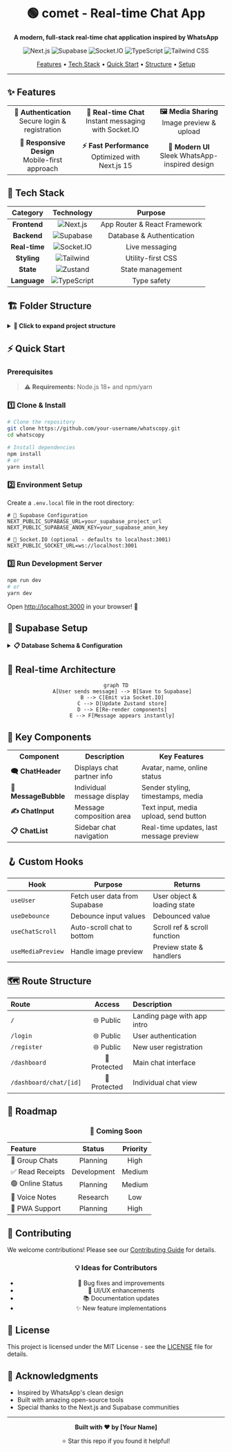 <div align="center">

# 🟢 comet - Real-time Chat App

<p align="center">
  <strong>A modern, full-stack real-time chat application inspired by WhatsApp</strong>
</p>

<p align="center">
  <img src="https://img.shields.io/badge/Next.js-15-black?style=for-the-badge&logo=next.js&logoColor=white" alt="Next.js">
  <img src="https://img.shields.io/badge/Supabase-3ECF8E?style=for-the-badge&logo=supabase&logoColor=white" alt="Supabase">
  <img src="https://img.shields.io/badge/Socket.io-010101?style=for-the-badge&logo=socket.io&logoColor=white" alt="Socket.IO">
  <img src="https://img.shields.io/badge/TypeScript-007ACC?style=for-the-badge&logo=typescript&logoColor=white" alt="TypeScript">
  <img src="https://img.shields.io/badge/Tailwind_CSS-38B2AC?style=for-the-badge&logo=tailwind-css&logoColor=white" alt="Tailwind CSS">
</p>

<p align="center">
  <a href="#-features">Features</a> •
  <a href="#-tech-stack">Tech Stack</a> •
  <a href="#-quick-start">Quick Start</a> •
  <a href="#-folder-structure">Structure</a> •
  <a href="#-setup">Setup</a>
</p>

---

</div>

## ✨ Features

<table>
  <tr>
    <td align="center"><strong>🔐 Authentication</strong><br>Secure login & registration</td>
    <td align="center"><strong>💬 Real-time Chat</strong><br>Instant messaging with Socket.IO</td>
    <td align="center"><strong>🖼️ Media Sharing</strong><br>Image preview & upload</td>
  </tr>
  <tr>
    <td align="center"><strong>📱 Responsive Design</strong><br>Mobile-first approach</td>
    <td align="center"><strong>⚡ Fast Performance</strong><br>Optimized with Next.js 15</td>
    <td align="center"><strong>🎨 Modern UI</strong><br>Sleek WhatsApp-inspired design</td>
  </tr>
</table>

## 🚀 Tech Stack

<div align="center">

| **Category** | **Technology** | **Purpose** |
|:---:|:---:|:---:|
| **Frontend** | ![Next.js](https://img.shields.io/badge/Next.js-15-black?style=flat-square&logo=next.js) | App Router & React Framework |
| **Backend** | ![Supabase](https://img.shields.io/badge/Supabase-3ECF8E?style=flat-square&logo=supabase) | Database & Authentication |
| **Real-time** | ![Socket.IO](https://img.shields.io/badge/Socket.io-010101?style=flat-square&logo=socket.io) | Live messaging |
| **Styling** | ![Tailwind](https://img.shields.io/badge/Tailwind-38B2AC?style=flat-square&logo=tailwind-css) | Utility-first CSS |
| **State** | ![Zustand](https://img.shields.io/badge/Zustand-FF6B6B?style=flat-square) | State management |
| **Language** | ![TypeScript](https://img.shields.io/badge/TypeScript-007ACC?style=flat-square&logo=typescript) | Type safety |

</div>

## 🏗️ Folder Structure

<details>
<summary><strong>📂 Click to expand project structure</strong></summary>

```
📦 whatscopy/
├── 📁 app/
│   ├── 📁 (auth)/                    # 🔐 Authentication routes
│   │   ├── 📄 login/page.tsx         # Login form
│   │   └── 📄 register/page.tsx      # Registration form
│   ├── 📁 (dashboard)/               # 💬 Main chat interface
│   │   ├── 📄 page.tsx               # Dashboard home
│   │   ├── 📄 layout.tsx             # Dashboard layout
│   │   └── 📄 chat/[chatID]/page.tsx # Individual chat page
│   ├── 📄 page.tsx                   # 🏠 Landing page
│   └── 📄 layout.tsx                 # 🌐 Global layout
│
├── 📁 components/
│   ├── 📁 Chat/                      # 💬 Chat-related components
│   │   ├── 📄 ChatHeader.tsx         # Chat header with user info
│   │   ├── 📄 ChatInput.tsx          # Message input field
│   │   ├── 📄 MessageList.tsx        # Messages container
│   │   └── 📄 MessageBubble.tsx      # Individual message bubble
│   └── 📁 Sidebar/                   # 📋 Sidebar components
│       ├── 📄 ChatList.tsx           # List of all chats
│       └── 📄 UserItem.tsx           # User list item
│
├── 📁 hooks/                         # 🪝 Custom React hooks
│   ├── 📄 useDebounce.ts             # Input debouncing
│   ├── 📄 useUser.ts                 # User data fetching
│   ├── 📄 useChatScroll.ts           # Auto-scroll chat
│   └── 📄 useMediaPreview.ts         # Media preview logic
│
├── 📁 lib/                           # 🛠️ Utility libraries
│   ├── 📄 supabase.ts                # Supabase client config
│   ├── 📄 socket.ts                  # Socket.IO setup
│   └── 📄 formatDate.ts              # Date formatting utils
│
├── 📁 store/                         # 🗃️ Zustand state management
│   ├── 📄 useUserStore.ts            # User state
│   └── 📄 useChatStore.ts            # Chat state
│
├── 📁 types/                         # 📝 TypeScript definitions
│   ├── 📄 user.ts                    # User types
│   ├── 📄 message.ts                 # Message types
│   └── 📄 chat.ts                    # Chat types
│
└── 📁 middleware/                    # 🛡️ Auth middleware
    └── 📄 authMiddleware.ts          # Route protection
```

</details>

## ⚡ Quick Start

### Prerequisites

> ⚠️ **Requirements:** Node.js 18+ and npm/yarn

### 1️⃣ Clone & Install

```bash
# Clone the repository
git clone https://github.com/your-username/whatscopy.git
cd whatscopy

# Install dependencies
npm install
# or
yarn install
```

### 2️⃣ Environment Setup

Create a `.env.local` file in the root directory:

```env
# 🔐 Supabase Configuration
NEXT_PUBLIC_SUPABASE_URL=your_supabase_project_url
NEXT_PUBLIC_SUPABASE_ANON_KEY=your_supabase_anon_key

# 🔌 Socket.IO (optional - defaults to localhost:3001)
NEXT_PUBLIC_SOCKET_URL=ws://localhost:3001
```

### 3️⃣ Run Development Server

```bash
npm run dev
# or
yarn dev
```

Open [http://localhost:3000](http://localhost:3000) in your browser! 🎉

## 🔧 Supabase Setup

<details>
<summary><strong>📋 Database Schema & Configuration</strong></summary>

### Step 1: Create Supabase Project
1. Go to [Supabase](https://supabase.com) and create a new project
2. Wait for the project to be ready

### Step 2: Database Tables

Execute these SQL commands in your Supabase SQL editor:

```sql
-- Users table
CREATE TABLE users (
  id UUID DEFAULT gen_random_uuid() PRIMARY KEY,
  email VARCHAR UNIQUE NOT NULL,
  username VARCHAR UNIQUE NOT NULL,
  avatar TEXT,
  created_at TIMESTAMP DEFAULT NOW()
);

-- Chats table
CREATE TABLE chats (
  id UUID DEFAULT gen_random_uuid() PRIMARY KEY,
  members UUID[] NOT NULL,
  created_at TIMESTAMP DEFAULT NOW()
);

-- Messages table
CREATE TABLE messages (
  id UUID DEFAULT gen_random_uuid() PRIMARY KEY,
  chat_id UUID REFERENCES chats(id) ON DELETE CASCADE,
  sender_id UUID REFERENCES users(id) ON DELETE CASCADE,
  text TEXT,
  media_url TEXT,
  timestamp TIMESTAMP DEFAULT NOW()
);
```

### Step 3: Enable Realtime
1. Go to **Database** → **Replication**
2. Enable realtime for the `messages` table

### Step 4: Authentication
1. Go to **Authentication** → **Settings**
2. Enable **Email** provider
3. Configure your site URL

</details>

## 🔄 Real-time Architecture

<div align="center">

```mermaid
graph TD
    A[User sends message] --> B[Save to Supabase]
    B --> C[Emit via Socket.IO]
    C --> D[Update Zustand store]
    D --> E[Re-render components]
    E --> F[Message appears instantly]
```

</div>

## 🧩 Key Components

<table>
  <tr>
    <th>Component</th>
    <th>Description</th>
    <th>Key Features</th>
  </tr>
  <tr>
    <td><strong>🗨️ ChatHeader</strong></td>
    <td>Displays chat partner info</td>
    <td>Avatar, name, online status</td>
  </tr>
  <tr>
    <td><strong>💭 MessageBubble</strong></td>
    <td>Individual message display</td>
    <td>Sender styling, timestamps, media</td>
  </tr>
  <tr>
    <td><strong>✍️ ChatInput</strong></td>
    <td>Message composition area</td>
    <td>Text input, media upload, send button</td>
  </tr>
  <tr>
    <td><strong>📋 ChatList</strong></td>
    <td>Sidebar chat navigation</td>
    <td>Real-time updates, last message preview</td>
  </tr>
</table>

## 🪝 Custom Hooks

| Hook | Purpose | Returns |
|------|---------|---------|
| `useUser` | Fetch user data from Supabase | User object & loading state |
| `useDebounce` | Debounce input values | Debounced value |
| `useChatScroll` | Auto-scroll chat to bottom | Scroll ref & scroll function |
| `useMediaPreview` | Handle image preview | Preview state & handlers |

## 🗺️ Route Structure

<div align="center">

| Route | Access | Description |
|:------|:------:|:------------|
| `/` | 🌐 Public | Landing page with app intro |
| `/login` | 🌐 Public | User authentication |
| `/register` | 🌐 Public | New user registration |
| `/dashboard` | 🔐 Protected | Main chat interface |
| `/dashboard/chat/[id]` | 🔐 Protected | Individual chat view |

</div>

## 🔮 Roadmap

<div align="center">

### 🚧 Coming Soon

| Feature | Status | Priority |
|:--------|:------:|:--------:|
| 👥 Group Chats | Planning | High |
| ✅ Read Receipts | Development | Medium |
| 🟢 Online Status | Planning | Medium |
| 🎵 Voice Notes | Research | Low |
| 📱 PWA Support | Planning | High |

</div>

## 🤝 Contributing

We welcome contributions! Please see our [Contributing Guide](CONTRIBUTING.md) for details.

<div align="center">

### 💡 Ideas for Contributors

- 🐛 Bug fixes and improvements
- 🎨 UI/UX enhancements  
- 📚 Documentation updates
- ✨ New feature implementations

</div>

## 📄 License

This project is licensed under the MIT License - see the [LICENSE](LICENSE) file for details.

## 🙏 Acknowledgments

- Inspired by WhatsApp's clean design
- Built with amazing open-source tools
- Special thanks to the Next.js and Supabase communities

---

<div align="center">

**Built with ❤️ by [Your Name]**

⭐ Star this repo if you found it helpful!

</div>
